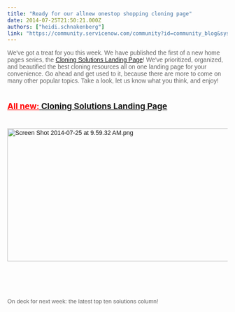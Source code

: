 ```yaml
---
title: "Ready for our allnew onestop shopping cloning page"
date: 2014-07-25T21:50:21.000Z
authors: ["heidi.schnakenberg"]
link: "https://community.servicenow.com/community?id=community_blog&sys_id=861d22e5dbd0dbc01dcaf3231f961970"
---
```

<p style="font-family: arial, sans-serif; color: #666666;">We've got a treat for you this week. We have published the first of a new home pages series, the <a title="k-external-small" class="jive-link-external-small" href="https://hi.service-now.com/kb_view.do?sysparm_article=KB0539837" rel="nofollow" target="_blank">Cloning Solutions Landing Page</a>! We've prioritized, organized, and beautified the best cloning resources all on one landing page for your convenience. Go ahead and get used to it, because there are more to come on many other popular topics. Take a look, let us know what you think, and enjoy!</p><p style="min-height: 8pt; height: 8pt; padding: 0px; font-family: arial, sans-serif; color: #666666;">  </p><p style="text-align: left;"><span style="text-decoration: underline; font-size: 14pt;"><strong><span style="color: #ff0000; text-decoration: underline;">All new</span><span style="color: #ff0000; text-decoration: underline;">:</span> <a title="k-external-small" class="jive-link-external-small" href="https://hi.service-now.com/kb_view.do?sysparm_article=KB0539837" rel="nofollow" target="_blank">Cloning Solutions Landing Page</a></strong></span></p><p style="min-height: 8pt; height: 8pt; padding: 0px;">  </p><p style="font-family: arial, sans-serif; color: #666666;"><a _jive_internal="true" href="/servlet/JiveServlet/showImage/38-3274-12085/Screen Shot 2014-07-25 at 9.59.32 AM.png"><img  alt="Screen Shot 2014-07-25 at 9.59.32 AM.png" class="image-0 jive-image" height="674" src="f12ccd8edbd49f048c8ef4621f9619f2.iix" style="height: 304px; width: 620px; display: block; margin-left: auto; margin-right: auto;" width="1376"/></a></p><p style="font-family: arial, sans-serif; color: #666666;"><span style="font-size: 10pt; line-height: 1.5em;"><br/></span></p><p style="font-family: arial, sans-serif; color: #666666;"><span style="font-size: 10pt; line-height: 1.5em;"><br/></span></p><p style="font-family: arial, sans-serif; color: #666666; text-align: left;"><span style="font-size: 10pt; line-height: 1.5em;">On deck for next week: the latest top ten solutions column!</span></p>